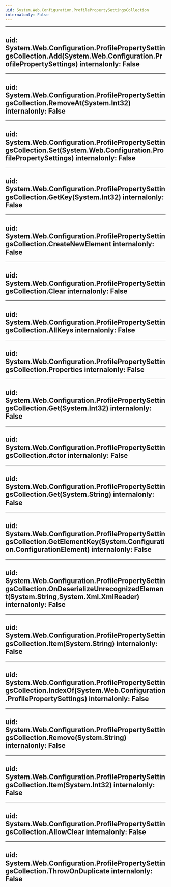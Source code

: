 ```yaml
---
uid: System.Web.Configuration.ProfilePropertySettingsCollection
internalonly: False
---
```


---
uid: System.Web.Configuration.ProfilePropertySettingsCollection.Add(System.Web.Configuration.ProfilePropertySettings)
internalonly: False
---

---
uid: System.Web.Configuration.ProfilePropertySettingsCollection.RemoveAt(System.Int32)
internalonly: False
---

---
uid: System.Web.Configuration.ProfilePropertySettingsCollection.Set(System.Web.Configuration.ProfilePropertySettings)
internalonly: False
---

---
uid: System.Web.Configuration.ProfilePropertySettingsCollection.GetKey(System.Int32)
internalonly: False
---

---
uid: System.Web.Configuration.ProfilePropertySettingsCollection.CreateNewElement
internalonly: False
---

---
uid: System.Web.Configuration.ProfilePropertySettingsCollection.Clear
internalonly: False
---

---
uid: System.Web.Configuration.ProfilePropertySettingsCollection.AllKeys
internalonly: False
---

---
uid: System.Web.Configuration.ProfilePropertySettingsCollection.Properties
internalonly: False
---

---
uid: System.Web.Configuration.ProfilePropertySettingsCollection.Get(System.Int32)
internalonly: False
---

---
uid: System.Web.Configuration.ProfilePropertySettingsCollection.#ctor
internalonly: False
---

---
uid: System.Web.Configuration.ProfilePropertySettingsCollection.Get(System.String)
internalonly: False
---

---
uid: System.Web.Configuration.ProfilePropertySettingsCollection.GetElementKey(System.Configuration.ConfigurationElement)
internalonly: False
---

---
uid: System.Web.Configuration.ProfilePropertySettingsCollection.OnDeserializeUnrecognizedElement(System.String,System.Xml.XmlReader)
internalonly: False
---

---
uid: System.Web.Configuration.ProfilePropertySettingsCollection.Item(System.String)
internalonly: False
---

---
uid: System.Web.Configuration.ProfilePropertySettingsCollection.IndexOf(System.Web.Configuration.ProfilePropertySettings)
internalonly: False
---

---
uid: System.Web.Configuration.ProfilePropertySettingsCollection.Remove(System.String)
internalonly: False
---

---
uid: System.Web.Configuration.ProfilePropertySettingsCollection.Item(System.Int32)
internalonly: False
---

---
uid: System.Web.Configuration.ProfilePropertySettingsCollection.AllowClear
internalonly: False
---

---
uid: System.Web.Configuration.ProfilePropertySettingsCollection.ThrowOnDuplicate
internalonly: False
---
